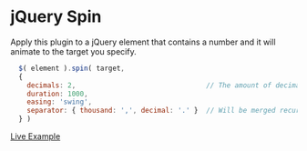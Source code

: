 # jQuery Spin

Apply this plugin to a jQuery element that contains a number and it will animate to the target you specify.

````js
  $( element ).spin( target,
  {
    decimals: 2,                                // The amount of decimals to show; set 0 to disable
    duration: 1000,
    easing: 'swing',
    separator: { thousand: ',', decimal: '.' }  // Will be merged recursively
  } )
````

[Live Example](http://jsfiddle.net/2v2Je/1/)